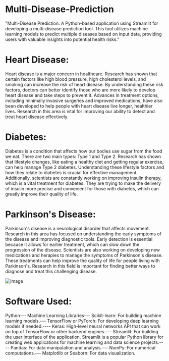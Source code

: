 # Multi-Disease-Prediction
"Multi-Disease Prediction: A Python-based application using Streamlit for developing a multi-disease prediction tool. This tool utilizes machine learning models to predict multiple diseases based on input data, providing users with valuable insights into potential health risks."

# Heart Disease:
Heart disease is a major concern in healthcare. Research has shown that certain factors like high blood pressure, high cholesterol levels, and smoking can increase the risk of heart disease. By understanding these risk factors, doctors can better identify those who are more likely to develop heart disease and take steps to prevent it. Advances in treatment options, including minimally invasive surgeries and improved medications, have also been developed to help people with heart disease live longer, healthier lives. Research in this area is vital for improving our ability to detect and treat heart disease effectively.

# Diabetes:
Diabetes is a condition that affects how our bodies use sugar from the food we eat. There are two main types: Type 1 and Type 2. Research has shown that lifestyle changes, like eating a healthy diet and getting regular exercise, can help manage Type 2 diabetes. Understanding these lifestyle factors and how they relate to diabetes is crucial for effective management. Additionally, scientists are constantly working on improving insulin therapy, which is a vital treatment for diabetes. They are trying to make the delivery of insulin more precise and convenient for those with diabetes, which can greatly improve their quality of life.

# Parkinson's Disease:
Parkinson's disease is a neurological disorder that affects movement. Research in this area has
focused on understanding the early symptoms of the disease and improving diagnostic tools.
Early detection is essential because it allows for earlier treatment, which can slow down the
progression of the disease. Scientists are also working on developing new medications and
herapies to manage the symptoms of Parkinson's disease. These treatments can help improve the
quality of life for people living with Parkinson's. Research in this field is important for finding better ways to diagnose and treat this challenging disease.

![image](https://github.com/Venkat750-maker/Multi-Disease-Prediction/assets/143526690/f06e50fe-f251-4506-9fc5-188d8b5f2bcc)

# Software Used:
Python---
Machine Learning Libraries---
Scikit-learn: For building machine learning models.---
TensorFlow or PyTorch: For developing deep learning models if needed.----
Keras: High-level neural networks API that can work on top of TensorFlow or other backend engines.---
Streamlit: For building the user interface of the application. Streamlit is a popular Python library for creating web applications for machine learning and data science projects.----
Pandas: For data manipulation and analysis.---
NumPy: For numerical computations.---
Matplotlib or Seaborn: For data visualization.
